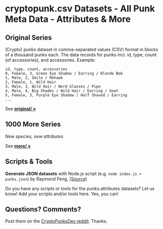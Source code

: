 # cryptopunk.csv Datasets - All Punk Meta Data - Attributes & More



## Original Series

(Crypto) punks dataset in comma-separated values (CSV) format
in blocks of a thousand punks each.
The data records for punks
incl. id, type, count (of accessories), and accessories.
Example:

```
id, type, count, accessories
0, Female, 3, Green Eye Shadow / Earring / Blonde Bob
1, Male, 2, Smile / Mohawk
2, Female, 1, Wild Hair
3, Male, 3, Wild Hair / Nerd Glasses / Pipe
4, Male, 4, Big Shades / Wild Hair / Earring / Goat
5, Female, 3, Purple Eye Shadow / Half Shaved / Earring
...
```

See [**original/ »**](original)



## 1000 More Series

_New species, new attributes_


See [**more/ »**](more)




## Scripts & Tools 

**Generate JSON datasets**  with Node.js script (e.g. `node index.js > punks.json`) by Raymond Feng, [(Source)](https://github.com/raymondfeng/punks.attributes#generate-json)



Do you have any scripts or tools for the punks.attributes datasets? Let us know!
Add your scripts and/or tools here. Yes, you can!



## Questions? Comments?

Post them on the [CryptoPunksDev reddit](https://old.reddit.com/r/CryptoPunksDev). Thanks.

